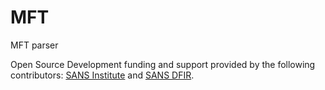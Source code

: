 # MFT
MFT parser

Open Source Development funding and support provided by the following contributors: [SANS Institute](http://sans.org/) and [SANS DFIR](http://dfir.sans.org/).
